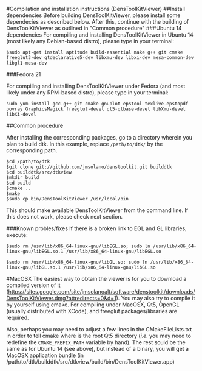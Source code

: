 #Compilation and installation instructions (DensToolKitViewer)
##Install dependencies
Before building DensToolKitViewer, please install some dependecies as described below. After this, continue with the building of DensToolKitViewer as outlined in "Common procedure"
###Ubuntu 14 dependencies
For compiling and installing DensToolKitViewer in Ubuntu 14 (most likely any Debian-based distro), please type in your terminal:

~~~~~~~~~~~~~
$sudo apt-get install aptitude build-essential make g++ git cmake freeglut3-dev qtdeclarative5-dev libxmu-dev libxi-dev mesa-common-dev libgl1-mesa-dev
~~~~~~~~~~~~~

###Fedora 21

For compiling and installing DensToolKitViewer under Fedora (and most likely under any RPM-based distro), please type in your terminal:

~~~~~~~~~~~~~
sudo yum install gcc-g++ git cmake gnuplot epstool texlive-epstopdf povray GraphicsMagick freeglut-devel qt5-qtbase-devel libXmu-devel libXi-devel
~~~~~~~~~~~~~

##Common procedure

After installing the corresponding packages, go to a directory wherein you plan to build dtk. In this example, replace ```/path/to/dtk/``` by the corresponding path.

~~~~~~~~~~~~~
$cd /path/to/dtk
$git clone git://github.com/jmsolano/denstoolkit.git builddtk
$cd builddtk/src/dtkview
$mkdir build
$cd build
$cmake ..
$make
$sudo cp bin/DensToolKitViewer /usr/local/bin
~~~~~~~~~~~~~


This should make available DensToolKitViewer from the command line. If this does not work, please check next section.

###Known probles/fixes
If there is a broken link to EGL and GL
libraries, execute:

~~~~~~~~~~~~~
$sudo rm /usr/lib/x86_64-linux-gnu/libEGL.so; sudo ln /usr/lib/x86_64-linux-gnu/libEGL.so.1 /usr/lib/x86_64-linux-gnu/libEGL.so

$sudo rm /usr/lib/x86_64-linux-gnu/libGL.so; sudo ln /usr/lib/x86_64-linux-gnu/libGL.so.1 /usr/lib/x86_64-linux-gnu/libGL.so
~~~~~~~~~~~~~
#MacOSX
The easiest way to obtain the viewer is for you to download a compiled version of it (https://sites.google.com/site/jmsolanoalt/software/denstoolkit/downloads/DensToolKitViewer.dmg?attredirects=0&d=1). You may also try to compile it by yourself using cmake. 
For compiling under MacOSX, Qt5, OpenGL (usually distributed with XCode), and freeglut packages/libraries are required. 

Also, perhaps you may need to adjust a few lines in the CMakeFileLists.txt in order to tell cmake where is the root Qt5 directory (_i.e._ you may need to redefine the ```CMAKE_PREFIX_PATH``` variable by hand).
The rest sould be the same as for Ubuntu 14 (see above), but instead of a binary, you will get a MacOSX application bundle (in /path/to/dtk/builddtk/src/dtkview/build/bin/DensToolKitViewer.app)
